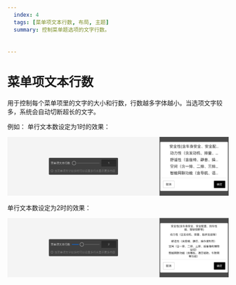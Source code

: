 ```yaml
---
  index: 4
  tags: [菜单项文本行数, 布局, 主题]
  summary: 控制菜单题选项的文字行数。


---
```







# 菜单项文本行数

用于控制每个菜单项里的文字的大小和行数，行数越多字体越小。当选项文字较多，系统会自动切断超长的文字。

例如：
单行文本数设定为1时的效果：

<img src='../assets/01questionLayoutSetting/04menuItemTotalLine/line-count-1.png'>

单行文本数设定为2时的效果：

<img src='../assets/01questionLayoutSetting/04menuItemTotalLine/line-count-2.png'>

